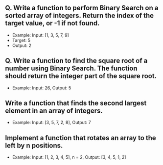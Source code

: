 ## Q. Write a function to perform Binary Search on a sorted array of integers. Return the index of the target value, or -1 if not found.
- Example: Input: [1, 3, 5, 7, 9]
- Target: 5
- Output: 2

## Q. Write a function to find the square root of a number using Binary Search. The function should return the integer part of the square root.
- Example: Input: 26, Output: 5

## Write a function that finds the second largest element in an array of integers.
- Example: Input: [3, 5, 7, 2, 8], Output: 7

## Implement a function that rotates an array to the left by n positions.
- Example: Input: [1, 2, 3, 4, 5], n = 2, Output: [3, 4, 5, 1, 2]
